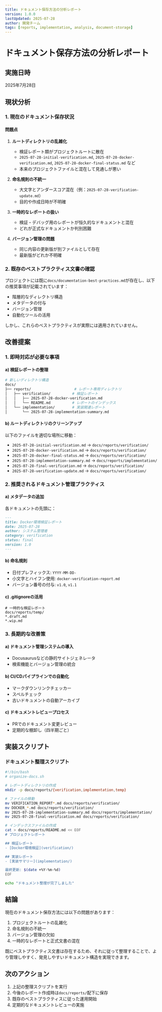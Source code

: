 ```yaml
---
title: ドキュメント保存方法の分析レポート
version: 1.0.0
lastUpdated: 2025-07-28
author: 開発チーム
tags: [reports, implementation, analysis, document-storage]
---
```


# ドキュメント保存方法の分析レポート

## 実施日時
2025年7月28日

## 現状分析

### 1. 現在のドキュメント保存状況

#### 問題点
1. **ルートディレクトリの乱雑化**
   - 検証レポート類がプロジェクトルートに散在
   - `2025-07-28-initial-verification.md`, `2025-07-28-docker-verification.md`, `2025-07-28-docker-final-status.md` など
   - 本来のプロジェクトファイルと混在して見通しが悪い

2. **命名規則の不統一**
   - 大文字とアンダースコア混在（例：`2025-07-28-verification-update.md`）
   - 目的や作成日時が不明確

3. **一時的なレポートの扱い**
   - 検証・デバッグ用のレポートが恒久的なドキュメントと混在
   - どれが正式なドキュメントか判別困難

4. **バージョン管理の問題**
   - 同じ内容の更新版が別ファイルとして存在
   - 最新版がどれか不明確

### 2. 既存のベストプラクティス文書の確認

プロジェクトには既に`docs/documentation-best-practices.md`が存在し、以下の推奨事項が記載されています：

- 階層的なディレクトリ構造
- メタデータの付与
- バージョン管理
- 自動化ツールの活用

しかし、これらのベストプラクティスが実際には適用されていません。

## 改善提案

### 1. 即時対応が必要な事項

#### a) 検証レポートの整理
```bash
# 新しいディレクトリ構造
docs/
├── reports/                    # レポート専用ディレクトリ
│   ├── verification/          # 検証レポート
│   │   ├── 2025-07-28-docker-verification.md
│   │   └── README.md          # レポートのインデックス
│   └── implementation/        # 実装関連レポート
│       └── 2025-07-28-implementation-summary.md
```

#### b) ルートディレクトリのクリーンアップ
以下のファイルを適切な場所に移動：
- `2025-07-28-initial-verification.md` → `docs/reports/verification/`
- `2025-07-28-docker-verification.md` → `docs/reports/verification/`
- `2025-07-28-docker-final-status.md` → `docs/reports/verification/`
- `2025-07-28-implementation-summary.md` → `docs/reports/implementation/`
- `2025-07-28-final-verification.md` → `docs/reports/verification/`
- `2025-07-28-verification-update.md` → `docs/reports/verification/`

### 2. 推奨されるドキュメント管理プラクティス

#### a) メタデータの追加
各ドキュメントの先頭に：
```markdown
---
title: Docker環境検証レポート
date: 2025-07-28
author: システム管理者
category: verification
status: final
version: 1.0
---
```

#### b) 命名規則
- 日付プレフィックス: `YYYY-MM-DD-`
- 小文字とハイフン使用: `docker-verification-report.md`
- バージョン番号の付与: `v1.0`, `v1.1`

#### c) .gitignoreの活用
```gitignore
# 一時的な検証レポート
docs/reports/temp/
*.draft.md
*.wip.md
```

### 3. 長期的な改善策

#### a) ドキュメント管理システムの導入
- Docusaurusなどの静的サイトジェネレータ
- 検索機能とバージョン管理の統合

#### b) CI/CDパイプラインでの自動化
- マークダウンリンクチェッカー
- スペルチェック
- 古いドキュメントの自動アーカイブ

#### c) ドキュメントレビュープロセス
- PRでのドキュメント変更レビュー
- 定期的な棚卸し（四半期ごと）

## 実装スクリプト

### ドキュメント整理スクリプト
```bash
#!/bin/bash
# organize-docs.sh

# レポートディレクトリの作成
mkdir -p docs/reports/{verification,implementation,temp}

# ファイルの移動
mv VERIFICATION_REPORT*.md docs/reports/verification/
mv DOCKER_*.md docs/reports/verification/
mv 2025-07-28-implementation-summary.md docs/reports/implementation/
mv 2025-07-28-final-verification.md docs/reports/verification/

# インデックスファイルの作成
cat > docs/reports/README.md << EOF
# プロジェクトレポート

## 検証レポート
- [Docker環境検証](verification/)

## 実装レポート  
- [実装サマリー](implementation/)

最終更新: $(date +%Y-%m-%d)
EOF

echo "ドキュメント整理が完了しました"
```

## 結論

現在のドキュメント保存方法には以下の問題があります：
1. プロジェクトルートの乱雑化
2. 命名規則の不統一
3. バージョン管理の欠如
4. 一時的なレポートと正式文書の混在

既にベストプラクティス文書は存在するため、それに従って整理することで、より管理しやすく、発見しやすいドキュメント構造を実現できます。

## 次のアクション

1. 上記の整理スクリプトを実行
2. 今後のレポート作成時は`docs/reports/`配下に保存
3. 既存のベストプラクティスに従った運用開始
4. 定期的なドキュメントレビューの実施